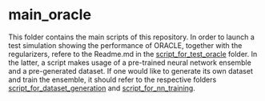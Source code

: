 # main_oracle

This folder contains the main scripts of this repository.
In order to launch a test simulation showing the performance of ORACLE, together with the regularizers, refere to the Readme.md in the [script_for_test_oracle](script_for_test_oracle/) folder. In the latter, a script makes usage of a pre-trained neural network ensemble and a pre-generated dataset. If one would like to generate its own dataset and train the ensemble, it should refer to the respective folders [script_for_dataset_generation](script_for_dataset_generation/) and [script_for_nn_training](script_for_nn_training/).

<!-- ## Folders list

| Folder                                                                       | Contents                                      |
| :------------------------------------------------------------------------- | :------------------------------------------------- |
| [Scripts For Dataset](script_for_dataset/) | Contain the script for the dataset creation. | -->
